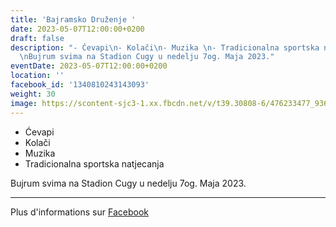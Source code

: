 ```yaml
---
title: 'Bajramsko Druženje '
date: 2023-05-07T12:00:00+0200
draft: false
description: "- Ćevapi\n- Kolači\n- Muzika \n- Tradicionalna sportska natjecanja\n\
  \nBujrum svima na Stadion Cugy u nedelju 7og. Maja 2023."
eventDate: 2023-05-07T12:00:00+0200
location: ''
facebook_id: '1340810243143093'
weight: 30
image: https://scontent-sjc3-1.xx.fbcdn.net/v/t39.30808-6/476233477_936651505262116_4103480540059516894_n.jpg?_nc_cat=110&ccb=1-7&_nc_sid=9e60e4&_nc_ohc=XO4ZaQgVAw0Q7kNvwHW7uP2&_nc_oc=Adl1mAPiEhL30ahyGKqV8r2MeacGTtPApcgaifG30PRay_hrj-mNDFJWJt_TKmO2A-0&_nc_zt=23&_nc_ht=scontent-sjc3-1.xx&edm=ABTKTjYEAAAA&_nc_gid=jZ7EsjxWWR11W5fbeN_iIA&_nc_tpa=Q5bMBQF2c8rd6KFUlDAUDSWo0i5QXr41zkEJ83O1rAvOOg_zJ02Yh5A65-j-s80fTAp_EiGT80yvf4t-Sg&oh=00_AfcXFL-hQaKZqdGn8T_dd1R04wobWNTvpL-ds55hDM6DvA&oe=6904A74B
---
```


- Ćevapi
- Kolači
- Muzika 
- Tradicionalna sportska natjecanja

Bujrum svima na Stadion Cugy u nedelju 7og. Maja 2023.

---

Plus d'informations sur [Facebook](https://facebook.com/events/1340810243143093)